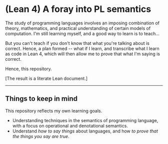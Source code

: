 # (Lean 4) A foray into PL semantics
The study of programming languages involves an imposing combination of theory, mathematics, and practical understanding of certain models of computation. I'm still learning myself, and a good way to learn is to teach...

But you can't teach if you don't know that what you're talking about is correct. Hence, a plan formed -- what if I learn, and transcribe what I learn as code in Lean 4, which will then allow me to prove that what I'm saying is correct.

Hence, this repository.

[The result is a literate Lean document.]

---

## Things to keep in mind

This repository reflects my own learning goals.
* Understanding techniques in the semantics of programming language, with a focus on operational and denotational semantics.
* Understand _how to say things_ about languages, and how _to prove that the things you say are true_.
